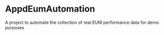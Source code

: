 AppdEumAutomation
=================

A project to automate the collection of real EUM performance data for demo purposes
